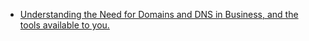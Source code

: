 - [Understanding the Need for Domains and DNS in Business, and the tools available to you.](https://youtu.be/1yWsVyMG6f4?list=PLjLkaXQ353210citr52k74DWb3IOzHWL7)
